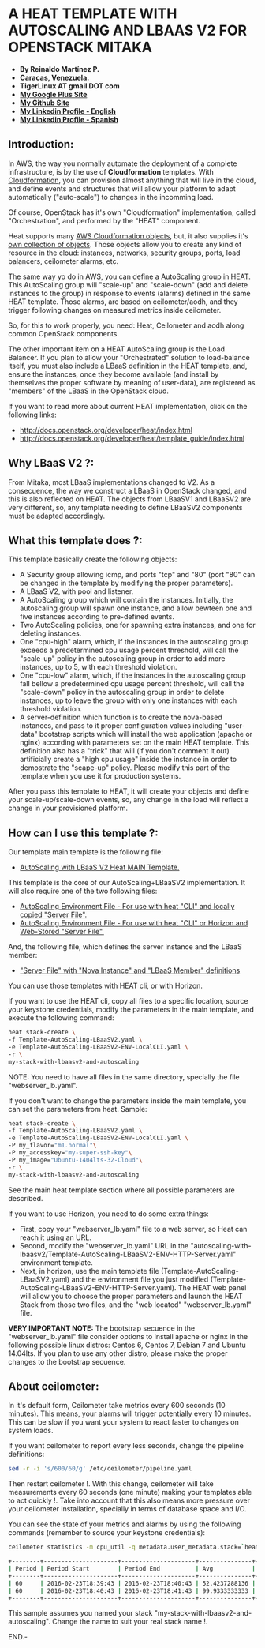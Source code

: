# A HEAT TEMPLATE WITH AUTOSCALING AND LBAAS V2 FOR OPENSTACK MITAKA

- **By Reinaldo Martínez P.**
- **Caracas, Venezuela.**
- **TigerLinux AT gmail DOT com**
- **[My Google Plus Site](https://plus.google.com/+ReinaldoMartinez)**
- **[My Github Site](https://github.com/tigerlinux)**
- **[My Linkedin Profile - English](https://ve.linkedin.com/in/tigerlinux/en)**
- **[My Linkedin Profile - Spanish](https://ve.linkedin.com/in/tigerlinux/es)**


## Introduction:

In AWS, the way you normally automate the deployment of a complete infrastructure, is by the use of **Cloudformation** templates. With [Cloudformation](https://aws.amazon.com/cloudformation/), you can provision almost anything that will live in the cloud, and define events and structures that will allow your platform to adapt automatically ("auto-scale") to changes in the incomming load.

Of course, OpenStack has it's own "Cloudformation" implementation, called "Orchestration", and performed by the "HEAT" component.

Heat supports many [AWS Cloudformation objects](http://docs.openstack.org/developer/heat/template_guide/cfn.html), but, it also supplies it's [own collection of objects](http://docs.openstack.org/developer/heat/template_guide/openstack.html). Those objects allow you to create any kind of resource in the cloud: instances, networks, security groups, ports, load balancers, ceilometer alarms, etc.

The same way yo do in AWS, you can define a AutoScaling group in HEAT. This AutoScaling group will "scale-up" and "scale-down" (add and delete instances to the group) in response to events (alarms) defined in the same HEAT template. Those alarms, are based on ceilometer/aodh, and they trigger following changes on measured metrics inside ceilometer.

So, for this to work properly, you need: Heat, Ceilometer and aodh along common OpenStack components.

The other important item on a HEAT AutoScaling group is the Load Balancer. If you plan to allow your "Orchestrated" solution to load-balance itself, you must also include a LBaaS definition in the HEAT template, and, ensure the instances, once they become available (and install by themselves the proper software by meaning of user-data), are registered as "members" of the LBaaS in the OpenStack cloud.

If you want to read more about current HEAT implementation, click on the following links:

* http://docs.openstack.org/developer/heat/index.html
* http://docs.openstack.org/developer/heat/template_guide/index.html


## Why LBaaS V2 ?:

From Mitaka, most LBaaS implementations changed to V2. As a consecuence, the way we construct a LBaaS in OpenStack changed, and this is also reflected on HEAT. The objects from LBaaSV1 and LBaaSV2 are very different, so, any template needing to define LBaaSV2 components must be adapted accordingly.


## What this template does ?:

This template basically create the following objects:

* A Security group allowing icmp, and ports "tcp" and "80" (port "80" can be changed in the template by modifying the proper parameters).
* A LBaaS V2, with pool and listener.
* A AutoScaling group which will contain the instances. Initially, the autoscaling group will spawn one instance, and allow bewteen one and five instances according to pre-defined events.
* Two AutoScaling policies, one for spawning extra instances, and one for deleting instances.
* One "cpu-high" alarm, which, if the instances in the autoscaling group exceeds a predetermined cpu usage percent threshold, will call the "scale-up" policy in the autoscaling group in order to add more instances, up to 5, with each threshold violation.
* One "cpu-low" alarm, which, if the instances in the autoscaling group fall bellow a predetermined cpu usage percent threshold, will call the "scale-down" policy in the autoscaling group in order to delete instances, up to leave the group with only one instances with each threshold violation.
* A server-definition which function is to create the nova-based instances, and pass to it proper configuration values including "user-data" bootstrap scripts which will install the web application (apache or nginx) according with parameters set on the main HEAT template. This definition also has a "trick" that will (if you don't comment it out) artificially create a "high cpu usage" inside the instance in order to demostrate the "scape-up" policy. Please modify this part of the template when you use it for production systems.

After you pass this template to HEAT, it will create your objects and define your scale-up/scale-down events, so, any change in the load will reflect a change in your provisioned platform.


## How can I use this template ?: 

Our template main template is the following file:

* [AutoScaling with LBaaS V2 Heat MAIN Template.](https://github.com/tigerlinux/tigerlinux-extra-recipes/blob/master/recipes/openstack/autoscaling-with-lbaasv2/Template-AutoScaling-LBaaSV2.yaml)

This template is the core of our AutoScaling+LBaaSV2 implementation. It will also require one of the two following files:

* [AutoScaling Environment File - For use with heat "CLI" and locally copied "Server File".](https://github.com/tigerlinux/tigerlinux-extra-recipes/blob/master/recipes/openstack/autoscaling-with-lbaasv2/Template-AutoScaling-LBaaSV2-ENV-LocalCLI.yaml)
* [AutoScaling Environment File - For use with heat "CLI" or Horizon and Web-Stored "Server File".](https://github.com/tigerlinux/tigerlinux-extra-recipes/blob/master/recipes/openstack/autoscaling-with-lbaasv2/Template-AutoScaling-LBaaSV2-ENV-HTTP-Server.yaml)

And, the following file, which defines the server instance and the LBaaS member:

* ["Server File" with "Nova Instance" and "LBaaS Member" definitions](https://github.com/tigerlinux/tigerlinux-extra-recipes/blob/master/recipes/openstack/autoscaling-with-lbaasv2/webserver_lb.yaml)

You can use those templates with HEAT cli, or with Horizon.

If you want to use the HEAT cli, copy all files to a specific location, source your keystone credentials, modify the parameters in the main template, and execute the following command:

```bash
heat stack-create \
-f Template-AutoScaling-LBaaSV2.yaml \
-e Template-AutoScaling-LBaaSV2-ENV-LocalCLI.yaml \
-r \
my-stack-with-lbaasv2-and-autoscaling
```

NOTE: You need to have all files in the same directory, specially the file "webserver_lb.yaml".

If you don't want to change the parameters inside the main template, you can set the parameters from heat. Sample:

```bash
heat stack-create \
-f Template-AutoScaling-LBaaSV2.yaml \
-e Template-AutoScaling-LBaaSV2-ENV-LocalCLI.yaml \
-P my_flavor="m1.normal"\
-P my_accesskey="my-super-ssh-key"\
-P my_image="Ubuntu-1404lts-32-Cloud"\
-r \
my-stack-with-lbaasv2-and-autoscaling
```

See the main heat template section where all possible parameters are described.

If you want to use Horizon, you need to do some extra things:

* First, copy your "webserver_lb.yaml" file to a web server, so Heat can reach it using an URL.
* Second, modify the "webserver_lb.yaml" URL in the "autoscaling-with-lbaasv2/Template-AutoScaling-LBaaSV2-ENV-HTTP-Server.yaml" environment template.
* Next, in horizon, use the main template file (Template-AutoScaling-LBaaSV2.yaml) and the environment file you just modified (Template-AutoScaling-LBaaSV2-ENV-HTTP-Server.yaml). The HEAT web panel will allow you to choose the proper parameters and launch the HEAT Stack from those two files, and the "web located" "webserver_lb.yaml" file.

**VERY IMPORTANT NOTE:** The bootstrap secuence in the "webserver_lb.yaml" file consider options to install apache or nginx in the following possible linux distros: Centos 6, Centos 7, Debian 7 and Ubuntu 14.04lts. If you plan to use any other distro, please make the proper changes to the bootstrap secuence.


## About ceilometer:

In it's default form, Ceilometer take metrics every 600 seconds (10 minutes). This means, your alarms will trigger potentially every 10 minutes. This can be slow if you want your system to react faster to changes on system loads.

If you want ceilometer to report every less seconds, change the pipeline definitions:

```bash
sed -r -i 's/600/60/g' /etc/ceilometer/pipeline.yaml
```

Then restart ceilometer !. With this change, ceilometer will take measurements every 60 seconds (one minute) making your templates able to act quickly !. Take into account that this also means more pressure over your ceilometer installation, specially in terms of database space and I/O. 

You can see the state of your metrics and alarms by using the following commands (remember to source your keystone credentials):

```bash
ceilometer statistics -m cpu_util -q metadata.user_metadata.stack=`heat stack-list|grep my-stack-with-lbaasv2-and-autoscaling|awk '{print $2}'` -p 60 -a avg

+--------+---------------------+---------------------+---------------+----------+---------------------+---------------------+
| Period | Period Start        | Period End          | Avg           | Duration | Duration Start      | Duration End        |
+--------+---------------------+---------------------+---------------+----------+---------------------+---------------------+
| 60     | 2016-02-23T18:39:43 | 2016-02-23T18:40:43 | 52.4237288136 | 0.0      | 2016-02-23T18:40:09 | 2016-02-23T18:40:09 |
| 60     | 2016-02-23T18:40:43 | 2016-02-23T18:41:43 | 99.9333333333 | 0.0      | 2016-02-23T18:41:09 | 2016-02-23T18:41:09 |
+--------+---------------------+---------------------+---------------+----------+---------------------+---------------------+
```

This sample assumes you named your stack "my-stack-with-lbaasv2-and-autoscaling". Change the name to suit your real stack name !.

END.-
